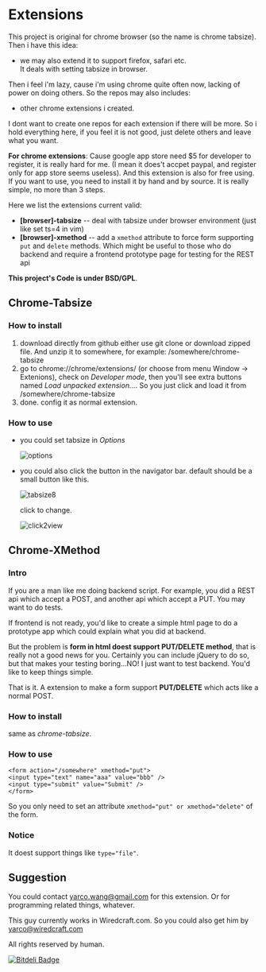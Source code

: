 Extensions
===========
This project is original for chrome browser (so the name is chrome tabsize). Then i have this idea:

* we may also extend it to support firefox, safari etc.  
It deals with setting tabsize in browser.

Then i feel i'm lazy, cause i'm using chrome quite often now, lacking of power on doing others.
So the repos may also includes:

* other chrome extensions i created.

I dont want to create one repos for each extension if there will be more. So i hold everything here, if you feel it is not good, just delete others and leave what you want.

**For chrome extensions**: Cause google app store need $5 for developer to register, it is really hard for me. (I mean it does't accpet paypal, and register only for app store seems useless). And this extension is also for free using. If you want to use, you need to install it by hand and by source. It is really simple, no more than 3 steps.

Here we list the extensions current valid:

* **[browser]-tabsize** -- deal with tabsize under browser environment (just like set ts=4 in vim)
* **[browser]-xmethod** -- add a `xmethod` attribute to force form supporting `put` and `delete` methods. Which might be useful to those who do backend and require a frontend prototype page for testing for the REST api

**This project's Code is under BSD/GPL**.

Chrome-Tabsize
--------------
### How to install

1. download directly from github either use git clone or download zipped file. And unzip it to somewhere, for example: /somewhere/chrome-tabsize
2. go to chrome://chrome/extensions/ (or choose from menu Window -> Extenions), check on _Developer mode_, then you'll see extra buttons named _Load unpacked extension…_. So you just click and load it from /somewhere/chrome-tabsize
3. done. config it as normal extension. 

### How to use

* you could set tabsize in _Options_
	
	![options]
	
	
* you could also click the button in the navigator bar. default should be a small button like this.

	![tabsize8]

	click to change.

	![click2view]

Chrome-XMethod
--------------
### Intro
If you are a man like me doing backend script. For example, you did a REST api which accept a POST, and another api which accept a PUT. You may want to do tests.

If frontend is not ready, you'd like to create a simple html page to do a prototype app which could explain what you did at backend.

But the problem is **form in html doest support PUT/DELETE method**, that is really not a good news for you. Certainly you can include jQuery to do so, but that makes your testing boring…NO! I just want to test backend. You'd like to keep things simple.

That is it. A extension to make a form support **PUT/DELETE** which acts like a normal POST.

### How to install
same as _chrome-tabsize_.

### How to use
```
<form action="/somewhere" xmethod="put">
<input type="text" name="aaa" value="bbb" />
<input type="submit" value="Submit" />
</form>
```
So you only need to set an attribute `xmethod="put" or xmethod="delete"` of the form.

### Notice
It doest support things like `type="file"`.

Suggestion
-----------
You could contact <yarco.wang@gmail.com> for this extension.
Or for programming related things, whatever.

This guy currently works in Wiredcraft.com. So you could also get him by <yarco@wiredcraft.com>

All rights reserved by human.

[options]:https://raw.github.com/yarcowang/chrome-tabsize/master/chrome-tabsize/options.png "options"
[tabsize8]:https://raw.github.com/yarcowang/chrome-tabsize/master/chrome-tabsize/tabsize8.png "set tabsize=8"
[click2view]:https://raw.github.com/yarcowang/chrome-tabsize/master/chrome-tabsize/click2view.png "click to change"

[![Bitdeli Badge](https://d2weczhvl823v0.cloudfront.net/meteormatt/chrome-tabsize/trend.png)](https://bitdeli.com/free "Bitdeli Badge")

